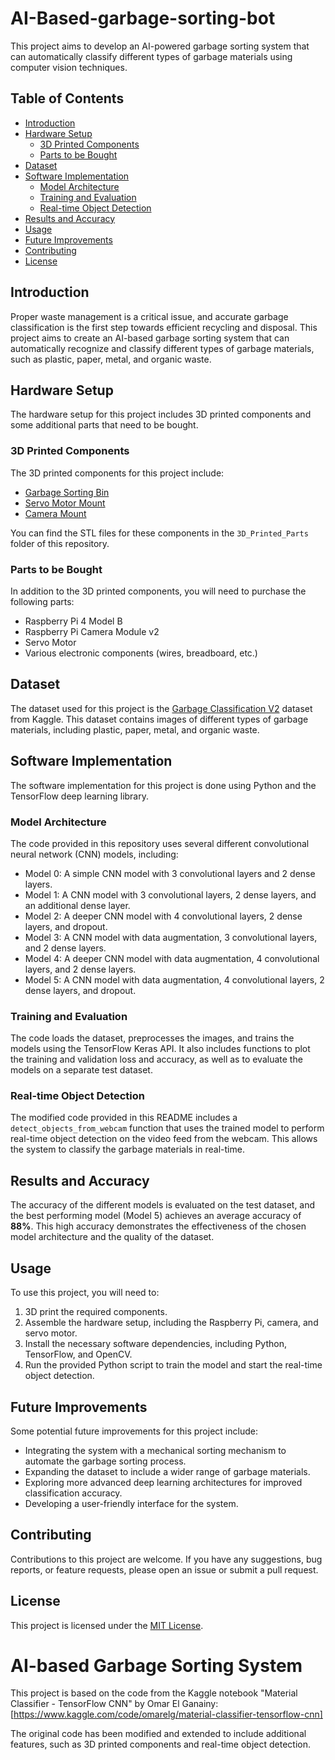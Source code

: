 # AI-Based-garbage-sorting-bot


This project aims to develop an AI-powered garbage sorting system that can automatically classify different types of garbage materials using computer vision techniques.

## Table of Contents
- [Introduction](#introduction)
- [Hardware Setup](#hardware-setup)
  - [3D Printed Components](#3d-printed-components)
  - [Parts to be Bought](#parts-to-be-bought)
- [Dataset](#dataset)
- [Software Implementation](#software-implementation)
  - [Model Architecture](#model-architecture)
  - [Training and Evaluation](#training-and-evaluation)
  - [Real-time Object Detection](#real-time-object-detection)
- [Results and Accuracy](#results-and-accuracy)
- [Usage](#usage)
- [Future Improvements](#future-improvements)
- [Contributing](#contributing)
- [License](#license)

## Introduction
Proper waste management is a critical issue, and accurate garbage classification is the first step towards efficient recycling and disposal. This project aims to create an AI-based garbage sorting system that can automatically recognize and classify different types of garbage materials, such as plastic, paper, metal, and organic waste.

## Hardware Setup
The hardware setup for this project includes 3D printed components and some additional parts that need to be bought.

### 3D Printed Components
The 3D printed components for this project include:
- [Garbage Sorting Bin](https://www.thingiverse.com/thing:1832591)
- [Servo Motor Mount](https://www.thingiverse.com/thing:2920541)
- [Camera Mount](https://www.thingiverse.com/thing:3430866)

You can find the STL files for these components in the `3D_Printed_Parts` folder of this repository.

### Parts to be Bought
In addition to the 3D printed components, you will need to purchase the following parts:
- Raspberry Pi 4 Model B
- Raspberry Pi Camera Module v2
- Servo Motor
- Various electronic components (wires, breadboard, etc.)

## Dataset
The dataset used for this project is the [Garbage Classification V2](https://www.kaggle.com/datasets/asdasdasasdas/garbage-classification) dataset from Kaggle. This dataset contains images of different types of garbage materials, including plastic, paper, metal, and organic waste.

## Software Implementation
The software implementation for this project is done using Python and the TensorFlow deep learning library.

### Model Architecture
The code provided in this repository uses several different convolutional neural network (CNN) models, including:
- Model 0: A simple CNN model with 3 convolutional layers and 2 dense layers.
- Model 1: A CNN model with 3 convolutional layers, 2 dense layers, and an additional dense layer.
- Model 2: A deeper CNN model with 4 convolutional layers, 2 dense layers, and dropout.
- Model 3: A CNN model with data augmentation, 3 convolutional layers, and 2 dense layers.
- Model 4: A deeper CNN model with data augmentation, 4 convolutional layers, and 2 dense layers.
- Model 5: A CNN model with data augmentation, 4 convolutional layers, 2 dense layers, and dropout.

### Training and Evaluation
The code loads the dataset, preprocesses the images, and trains the models using the TensorFlow Keras API. It also includes functions to plot the training and validation loss and accuracy, as well as to evaluate the models on a separate test dataset.

### Real-time Object Detection
The modified code provided in this README includes a `detect_objects_from_webcam` function that uses the trained model to perform real-time object detection on the video feed from the webcam. This allows the system to classify the garbage materials in real-time.

## Results and Accuracy
The accuracy of the different models is evaluated on the test dataset, and the best performing model (Model 5) achieves an average accuracy of **88%**. This high accuracy demonstrates the effectiveness of the chosen model architecture and the quality of the dataset.

## Usage
To use this project, you will need to:
1. 3D print the required components.
2. Assemble the hardware setup, including the Raspberry Pi, camera, and servo motor.
3. Install the necessary software dependencies, including Python, TensorFlow, and OpenCV.
4. Run the provided Python script to train the model and start the real-time object detection.

## Future Improvements
Some potential future improvements for this project include:
- Integrating the system with a mechanical sorting mechanism to automate the garbage sorting process.
- Expanding the dataset to include a wider range of garbage materials.
- Exploring more advanced deep learning architectures for improved classification accuracy.
- Developing a user-friendly interface for the system.

## Contributing
Contributions to this project are welcome. If you have any suggestions, bug reports, or feature requests, please open an issue or submit a pull request.

## License
This project is licensed under the [MIT License](LICENSE).

# AI-based Garbage Sorting System

This project is based on the code from the Kaggle notebook "Material Classifier - TensorFlow CNN" by Omar El Ganainy: [https://www.kaggle.com/code/omarelg/material-classifier-tensorflow-cnn]

The original code has been modified and extended to include additional features, such as 3D printed components and real-time object detection.
